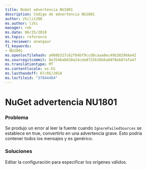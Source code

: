 ```yaml
---
title: NuGet advertencia NU1801
description: Código de advertencia NU1801
author: zhili1208
ms.author: lzhi
manager: rob
ms.date: 06/25/2018
ms.topic: reference
ms.reviewer: anangaur
f1_keywords:
- NU1801
ms.openlocfilehash: a980b327c62f64bf9ccd8caaa8ec49b382984a42
ms.sourcegitcommit: 8e3546ab630a24cde8725610b6a68f8eb87afa47
ms.translationtype: MT
ms.contentlocale: es-ES
ms.lasthandoff: 07/05/2018
ms.locfileid: "37844484"
---
```

# <a name="nuget-warning-nu1801"></a>NuGet advertencia NU1801

### <a name="issue"></a>Problema
Se produjo un error al leer la fuente cuando `IgnoreFailedSources` se establece en true, convertirlo en una advertencia grave. Esto podría contener todos los mensajes y es genérico.

### <a name="solution"></a>Soluciones
Editar la configuración para especificar los orígenes válidos.